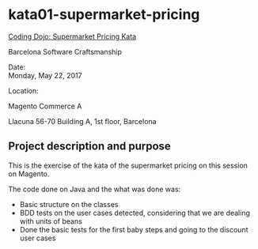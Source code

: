 # kata01-supermarket-pricing

[Coding Dojo: Supermarket Pricing Kata](https://www.meetup.com/Barcelona-Software-Craftsmanship/events/239955256/?gj=co2&rv=co2)

Barcelona Software Craftsmanship

Date:	
Monday, May 22, 2017

Location:

Magento Commerce A

Llacuna 56-70 Building A, 1st floor, Barcelona

## Project description and purpose
This is the exercise of the kata of the supermarket pricing on this session on Magento.

The code done on Java and the what was done was:
- Basic structure on the classes
- BDD tests on the user cases detected, considering that we are dealing with units of beans
- Done the basic tests for the first baby steps and going to the discount user cases
